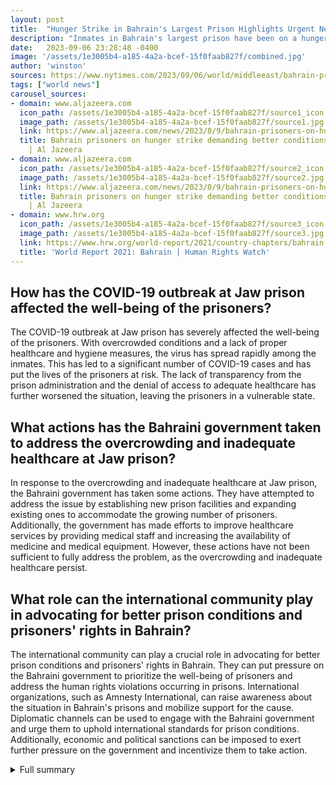```yaml
---
layout: post
title:  "Hunger Strike in Bahrain's Largest Prison Highlights Urgent Need for Prison Reform"
description: "Inmates in Bahrain's largest prison have been on a hunger strike for nearly a month, protesting against poor conditions and limited visitation rights. Amnesty International has raised concerns about the COVID-19 outbreak at Jaw prison in Bahrain and the failure of authorities to protect prisoners' rights and ensure proper healthcare and hygiene measures."
date:   2023-09-06 23:28:48 -0400
image: '/assets/1e3005b4-a185-4a2a-bcef-15f0faab827f/combined.jpg'
author: 'winston'
sources: https://www.nytimes.com/2023/09/06/world/middleeast/bahrain-prison-hunger-strike.html https://www.amnesty.org/en/latest/press-release/2021/04/bahraini-authorities-flouting-prisoners-rights-to-health-amid-rise-in-covid-19-cases-at-jaw-prison/ https://www.aljazeera.com/news/2023/8/9/bahrain-prisoners-on-hunger-strike-demanding-better-conditions https://www.aljazeera.com/news/2023/8/9/bahrain-prisoners-on-hunger-strike-demanding-better-conditions https://www.amnesty.org/en/location/middle-east-and-north-africa/bahrain/report-bahrain/ https://www.hrw.org/world-report/2021/country-chapters/bahrain
tags: ["world news"]
carousel_sources:
- domain: www.aljazeera.com
  icon_path: /assets/1e3005b4-a185-4a2a-bcef-15f0faab827f/source1_icon.jpg
  image_path: /assets/1e3005b4-a185-4a2a-bcef-15f0faab827f/source1.jpg
  link: https://www.aljazeera.com/news/2023/8/9/bahrain-prisoners-on-hunger-strike-demanding-better-conditions
  title: Bahrain prisoners on hunger strike demanding better conditions | Prison News
    | Al Jazeera
- domain: www.aljazeera.com
  icon_path: /assets/1e3005b4-a185-4a2a-bcef-15f0faab827f/source2_icon.jpg
  image_path: /assets/1e3005b4-a185-4a2a-bcef-15f0faab827f/source2.jpg
  link: https://www.aljazeera.com/news/2023/8/9/bahrain-prisoners-on-hunger-strike-demanding-better-conditions
  title: Bahrain prisoners on hunger strike demanding better conditions | Prison News
    | Al Jazeera
- domain: www.hrw.org
  icon_path: /assets/1e3005b4-a185-4a2a-bcef-15f0faab827f/source3_icon.jpg
  image_path: /assets/1e3005b4-a185-4a2a-bcef-15f0faab827f/source3.jpg
  link: https://www.hrw.org/world-report/2021/country-chapters/bahrain
  title: 'World Report 2021: Bahrain | Human Rights Watch'
---
```


## How has the COVID-19 outbreak at Jaw prison affected the well-being of the prisoners?
The COVID-19 outbreak at Jaw prison has severely affected the well-being of the prisoners. With overcrowded conditions and a lack of proper healthcare and hygiene measures, the virus has spread rapidly among the inmates. This has led to a significant number of COVID-19 cases and has put the lives of the prisoners at risk. The lack of transparency from the prison administration and the denial of access to adequate healthcare has further worsened the situation, leaving the prisoners in a vulnerable state.

## What actions has the Bahraini government taken to address the overcrowding and inadequate healthcare at Jaw prison?
In response to the overcrowding and inadequate healthcare at Jaw prison, the Bahraini government has taken some actions. They have attempted to address the issue by establishing new prison facilities and expanding existing ones to accommodate the growing number of prisoners. Additionally, the government has made efforts to improve healthcare services by providing medical staff and increasing the availability of medicine and medical equipment. However, these actions have not been sufficient to fully address the problem, as the overcrowding and inadequate healthcare persist.

## What role can the international community play in advocating for better prison conditions and prisoners' rights in Bahrain?
The international community can play a crucial role in advocating for better prison conditions and prisoners' rights in Bahrain. They can put pressure on the Bahraini government to prioritize the well-being of prisoners and address the human rights violations occurring in prisons. International organizations, such as Amnesty International, can raise awareness about the situation in Bahrain's prisons and mobilize support for the cause. Diplomatic channels can be used to engage with the Bahraini government and urge them to uphold international standards for prison conditions. Additionally, economic and political sanctions can be imposed to exert further pressure on the government and incentivize them to take action.

<details>
  <summary>Full summary</summary>
Inmates in Bahrain's largest prison have been on a hunger strike for nearly a month, protesting against poor conditions and limited visitation rights. The strike has gained traction with activists claiming over 800 participants and has led to rare street protests by the relatives of prisoners.<br><br>Amnesty International has raised concerns about the COVID-19 outbreak at Jaw prison in Bahrain and the failure of authorities to protect prisoners' rights and ensure proper healthcare and hygiene measures. The outbreak has sparked major concerns among families of prisoners, who report scores of COVID-19 cases among inmates. With overcrowded prison conditions and a lack of transparency from the prison administration, the situation at Jaw prison has become dire.<br><br>The hunger strike, which specifically targets the Jaw Rehabilitation and Reform Centre, is an outcry against prison officials blocking inmates from worshipping, imposing 23-hour lockdowns, isolating prisoners, interfering with family visits, providing inadequate healthcare, and denying access to education. The hunger strike represents the prisoners' insistence on fundamental rights and dignity. Videos of solidarity protests in Sanabis, Bahrain have been shared on social media, highlighting the growing support for the inmates.<br><br>There have been longstanding issues with overcrowding and inadequate healthcare and hygiene supplies at Jaw prison. Despite calls for the release of unjustly imprisoned civil society figures and demands for adherence to international standards for prison conditions, the Bahraini government has failed to address these concerns adequately. The government's failure to distribute face masks and hygiene supplies, as well as their denial of personal hygiene materials to prisoners, has further exacerbated the situation.<br><br>The COVID-19 outbreak at Jaw prison is not the only human rights violation in Bahrain. Reports indicate that prisoners have been subjected to torture, cruel and inhuman treatment, and medical neglect. Freedom of expression and assembly have been restricted, and migrant workers have been left unprotected from exploitation. In 2022, Bahrain did not update its Nationally Determined Contribution (NDC) to carbon reduction, reflecting a lack of commitment to address the climate crisis.<br><br>The human rights situation in Bahrain has been a cause for concern. Death row prisoners are at imminent risk of execution, and human rights defenders, journalists, opposition leaders, and defense lawyers have faced arrest, prosecution, and harassment. All independent Bahraini media has been banned since 2017, suppressing the freedom of press and information. Opposition figures and activists continue to be excluded from prison releases, and officials responsible for torture and ill-treatment have not been held accountable.<br><br>The discrimination against women's rights, gender identity, and sexual orientation in Bahrain is also alarming. The country has seen an increase in arbitrary citizenship revocations and abuses faced by migrant workers during the COVID-19 pandemic. International actors' involvement and reactions to these human rights violations remain crucial in holding Bahrain accountable.<br><br>The hunger strike in Bahrain's largest prison is a significant development in the ongoing struggle for better prison conditions and prisoners' rights. It highlights the urgent need for the Bahraini government to address the demands of the inmates and take immediate steps to improve the situation at Jaw prison. Adequate healthcare, hygiene measures, and adherence to international standards are essential to ensure the well-being and dignity of the prisoners. The international community must also continue to monitor the human rights situation in Bahrain and advocate for accountability and justice.
</details>
